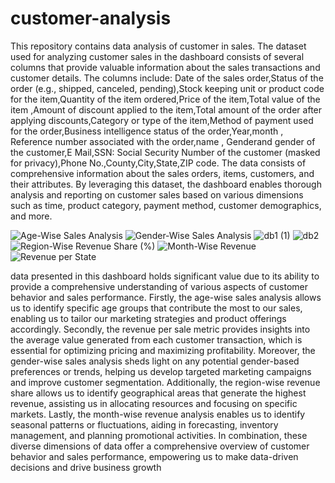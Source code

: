 # customer-analysis
This repository  contains data analysis of customer in sales.
The dataset used for analyzing customer sales in the dashboard consists of several columns that provide 
valuable information about the sales transactions and customer details. The columns include: Date of the sales 
order,Status of the order (e.g., shipped, canceled, pending),Stock keeping unit or product code for the 
item,Quantity of the item ordered,Price of the item,Total value of the item ,Amount of discount applied to the 
item,Total amount of the order after applying discounts,Category or type of the item,Method of payment 
used for the order,Business intelligence status of the order,Year,month , Reference number associated with 
the order,name , Genderand gender of the customer,E Mail,SSN: Social Security Number of the customer 
(masked for privacy),Phone No.,County,City,State,ZIP code.
The data consists of comprehensive information about the sales orders, items, customers, and their attributes. 
By leveraging this dataset, the dashboard enables thorough analysis and reporting on customer sales based on 
various dimensions such as time, product category, payment method, customer demographics, and more.


![Age-Wise Sales Analysis](https://github.com/megha-vishwakarma/customer-analysis/assets/70430389/fc124a3e-e86a-4f65-8c50-cd4228493b35)
![Gender-Wise Sales Analysis](https://github.com/megha-vishwakarma/customer-analysis/assets/70430389/e3c1894c-0200-41b9-bbb6-a26f49823225)
![db1 (1)](https://github.com/megha-vishwakarma/customer-analysis/assets/70430389/02c4f070-73ef-44f9-8fcf-51b744c1c7a5)
![db2](https://github.com/megha-vishwakarma/customer-analysis/assets/70430389/36e3eca5-c00f-42a9-8a54-1656399537b3)
![Region-Wise Revenue Share (%)](https://github.com/megha-vishwakarma/customer-analysis/assets/70430389/aa47a1c9-0ed2-45d9-8ef8-904f2e69feaa)
![Month-Wise Revenue](https://github.com/megha-vishwakarma/customer-analysis/assets/70430389/fc5ffe18-cef3-4248-8de2-55886d1e896b)
![Revenue per State](https://github.com/megha-vishwakarma/customer-analysis/assets/70430389/1484e48a-6905-403b-8e70-48f0f018368d)

data presented in this dashboard holds significant value due to its ability to provide a comprehensive 
understanding of various aspects of customer behavior and sales performance. Firstly, the age-wise sales 
analysis allows us to identify specific age groups that contribute the most to our sales, enabling us to tailor 
our marketing strategies and product offerings accordingly. Secondly, the revenue per sale metric provides 
insights into the average value generated from each customer transaction, which is essential for optimizing 
pricing and maximizing profitability. Moreover, the gender-wise sales analysis sheds light on any potential 
gender-based preferences or trends, helping us develop targeted marketing campaigns and improve customer 
segmentation. Additionally, the region-wise revenue share allows us to identify geographical areas that 
generate the highest revenue, assisting us in allocating resources and focusing on specific markets. Lastly, the 
month-wise revenue analysis enables us to identify seasonal patterns or fluctuations, aiding in forecasting, 
inventory management, and planning promotional activities. In combination, these diverse dimensions of 
data offer a comprehensive overview of customer behavior and sales performance, empowering us to make 
data-driven decisions and drive business growth
